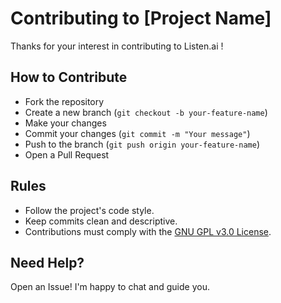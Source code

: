 # Contributing to [Project Name]

Thanks for your interest in contributing to Listen.ai !

## How to Contribute

- Fork the repository
- Create a new branch (`git checkout -b your-feature-name`)
- Make your changes
- Commit your changes (`git commit -m "Your message"`)
- Push to the branch (`git push origin your-feature-name`)
- Open a Pull Request

## Rules

- Follow the project's code style.
- Keep commits clean and descriptive.
- Contributions must comply with the [GNU GPL v3.0 License](LICENSE).

## Need Help?

Open an Issue! I'm happy to chat and guide you.
